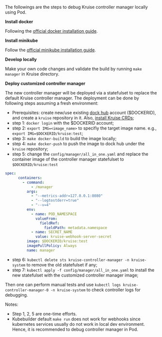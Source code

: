 The followings are the steps to debug Kruise controller manager locally using Pod.

**Install docker**

Following the [official docker installation guide](https://docs.docker.com/install/).

**Install minikube**

Follow the [official minikube installation guide](https://kubernetes.io/docs/tasks/tools/install-minikube/).

**Develop locally**

Make your own code changes and validate the build by running `make manager` in Kruise directory.

**Deploy customized controller manager**

The new controller manager will be deployed via a statefulset to replace the default Kruise controller manager.
The deployment can be done by following steps assuming a fresh environment:

* Prerequisites: create new/use existing [dock hub](https://hub.docker.com/) account ($DOCKERID), and create a `kruise` repository in it. Also, [install Kruise CRDs](../../README.md#install-crds);
* step 1: `docker login` with the $DOCKERID account;
* step 2: `export IMG=<image_name>` to specifiy the target image name. e.g., `export IMG=$DOCKERID/kruise:test`;
* step 3: `make docker-build` to build the image locally;
* step 4: `make docker-push` to push the image to dock hub under the `kruise` repository;
* step 5: change the `config/manager/all_in_one.yaml` and replace the container image of the controller manager statefulset to `$DOCKERID/kruise:test`

```yaml
spec:
      containers:
        - command:
            - /manager
          args:
            - "--metrics-addr=127.0.0.1:8080"
            - "--logtostderr=true"
            - "--v=4"
          env:
            - name: POD_NAMESPACE
              valueFrom:
                fieldRef:
                  fieldPath: metadata.namespace
            - name: SECRET_NAME
              value: kruise-webhook-server-secret
          image: $DOCKERID/kruise:test
          imagePullPolicy: Always
          name: manager
```

* step 6: `kubectl delete sts kruise-controller-manager -n kruise-system` to remove the old statefulset if any;
* step 7: `kubectl apply -f config/manager/all_in_one.yaml` to install the new statefulset with the customized controller manager image;

Then one can perform manual tests and use `kubectl logs kruise-controller-manager-0 -n kruise-system` to check controller logs for debugging.

Notes:

* Step 1, 2, 5 are one-time efforts.
* Kubebuilder default `make run` does not work for webhooks since kubernetes services usually do not work in local dev environment. Hence, it is recommended to debug controller manager in Pod.

